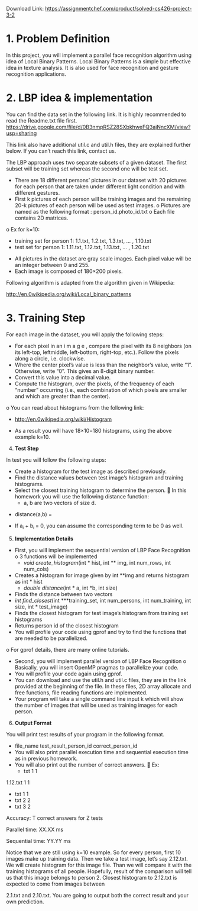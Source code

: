 Download Link: https://assignmentchef.com/product/solved-cs426-project-3-2
<br>






<h1>1.      Problem Definition</h1>




In this project, you will implement a parallel face recognition algorithm using idea of Local Binary Patterns. Local Binary Patterns is a simple but effective idea in texture analysis. It is also used for face recognition and gesture recognition applications.




<h1>2.      LBP idea &amp; implementation</h1>

You can find the data set in the following link. It is highly recommended to read the Readme.txt file first. <a href="https://drive.google.com/file/d/0B3nmpRSZ28SXbkhweFQ3ajNncXM/view?usp=sharing">https://drive.google.com/file/d/0B3nmpRSZ28SXbkhweFQ3ajNncXM/view?usp=sharing</a>

This link also have additional util.c and util.h files, they are explained further below. If you can’t reach this link, contact us.

The LBP approach uses two separate subsets of a given dataset. The first subset will be training set whereas the second one will be test set.

<ul>

 <li>There are 18 different persons’ pictures in our dataset with 20 pictures for each person that are taken under different light condition and with different gestures.</li>

 <li>First k pictures of each person will be training images and the remaining 20-k pictures of each person will be used as test images. o Pictures are named as the following format : person_id.photo_id.txt o Each file contains 2D matrices.</li>

</ul>

o Ex for k=10:

<ul>

 <li>training set for person 1: 1.1.txt, 1.2.txt, 1.3.txt, … , 1.10.txt</li>

 <li>test set for person 1: 1.11.txt, 1.12.txt, 1.13.txt, … , 1.20.txt</li>

</ul>

<ul>

 <li>All pictures in the dataset are gray scale images. Each pixel value will be an integer between 0 and 255.</li>

 <li>Each image is composed of 180×200 pixels.</li>

</ul>

Following algorithm is adapted from the algorithm given in Wikipedia:

<a href="http://en.0wikipedia.org/wiki/Local_binary_patterns">http://en.0wikipedia.org/wiki/Local_binary_patterns</a>

<h1>3.      Training Step</h1>

For each image in the dataset, you will apply the following steps:

<ul>

 <li>For each pixel in an i m a g e , compare the pixel with its 8 neighbors (on its left-top, leftmiddle, left-bottom, right-top, etc.). Follow the pixels along a circle, i.e. clockwise.</li>

 <li>Where the center pixel’s value is less than the neighbor’s value, write “1”. Otherwise, write “0”. This gives an 8-digit binary number.</li>

 <li>Convert this value into a decimal value.</li>

 <li>Compute the histogram, over the pixels, of the frequency of each “number” occurring (i.e., each combination of which pixels are smaller and which are greater than the center).</li>

</ul>

o You can read about histograms from the following link:

<ul>

 <li><a href="http://en.0wikipedia.org/wiki/Histogram">http://en.0wikipedia.org/wiki/Histogram</a></li>

</ul>




<ul>

 <li>As a result you will have 18×10=180 histograms, using the above example k=10.</li>

</ul>




<strong>                 </strong>

<ol start="4">

 <li><strong> Test Step </strong></li>

</ol>

In test you will follow the following steps:

<ul>

 <li>Create a histogram for the test image as described previously.</li>

 <li>Find the distance values between test image’s histogram and training histograms.</li>

 <li>Select the closest training histogram to determine the person.  In this homework you will use the following distance function:

  <ul>

   <li>a, b are two vectors of size d.</li>

  </ul></li>

</ul>




<ul>

 <li>distance(a,b) =</li>

</ul>




<ul>

 <li>If a<sub>i</sub> + b<sub>i </sub>= 0, you can assume the corresponding term to be 0 as well.</li>

</ul>

<strong><em> </em></strong>

<ol start="5">

 <li><strong> Implementation Details </strong></li>

</ol>

<ul>

 <li>First, you will implement the sequential version of LBP Face Recognition o 3 functions will be implemented

  <ul>

   <li><em>void create_histogram</em>(int * hist, int ** img, int num_rows, int num_cols)</li>

  </ul></li>

 <li>Creates a histogram for image given by int **img and returns histogram as int * hist

  <ul>

   <li><em>double distance</em>(int * a, int *b, int size)</li>

  </ul></li>

 <li>Finds the distance between two vectors</li>

 <li><em>int find_closest</em>(int ***training_set, int num_persons, int num_training, int size, int * test_image)</li>

 <li>Finds the closest histogram for test image’s histogram from training set histograms</li>

 <li>Returns person id of the closest histogram</li>

 <li>You will profile your code using gprof and try to find the functions that are needed to be parallelized.</li>

</ul>

o For gprof details, there are many online tutorials.

<ul>

 <li>Second, you will implement parallel version of LBP Face Recognition o Basically, you will insert OpenMP pragmas to parallelize your code.</li>

 <li>You will profile your code again using gprof.</li>

 <li>You can download and use the util.h and util.c files, they are in the link provided at the beginning of the file. In these files, 2D array allocate and free functions, file reading functions are implemented.</li>

 <li>Your program will take a single command line input k which will show the number of images that will be used as training images for each person.</li>

</ul>




<strong>                 </strong>

<ol start="6">

 <li><strong> Output Format </strong></li>

</ol>

You will print test results of your program in the following format.

<ul>

 <li>file_name test_result_person_id correct_person_id</li>

 <li>You will also print parallel execution time and sequential execution time as in previous homework.</li>

 <li>You will also print out the number of correct answers.  Ex:

  <ul>

   <li>txt 1 1</li>

  </ul></li>

</ul>

1.12.txt 1 1

<ul>

 <li>txt 1 1</li>

 <li>txt 2 2</li>

 <li>txt 3 2</li>

</ul>

Accuracy: T correct answers for Z tests

Parallel time: XX.XX ms

Sequential time: YY.YY ms

Notice that we are still using k=10 example. So for every person, first 10 images make up training data. Then we take a test image, let’s say 2.12.txt. We will create histogram for this image file. Than we will compare it with the training histograms of all people. Hopefully, result of the comparison will tell us that this image belongs to person 2. Closest histogram to 2.12.txt is expected to come from images between

2.1.txt and 2.10.txt. You are going to output both the correct result and your own prediction.


